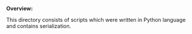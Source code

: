 **Overview:**

This directory consists of scripts which were written in Python language and contains serialization.